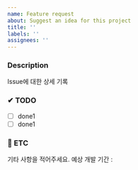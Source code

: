 ```yaml
---
name: Feature request
about: Suggest an idea for this project
title: ''
labels: ''
assignees: ''
---
```


### Description

Issue에 대한 상세 기록

### ✔ TODO

- [ ] done1
- [ ] done1

### 🔴 ETC

기타 사항을 적어주세요.
예상 개발 기간 :
